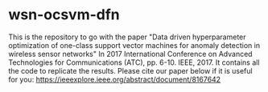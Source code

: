# wsn-ocsvm-dfn


This is the repository to go with the paper "Data driven hyperparameter optimization of one-class support vector machines for anomaly detection in wireless sensor networks" In 2017 International Conference on Advanced Technologies for Communications (ATC), pp. 6-10. IEEE, 2017. It contains all the code to replicate the results. Please cite our paper below if it is useful for you: https://ieeexplore.ieee.org/abstract/document/8167642
